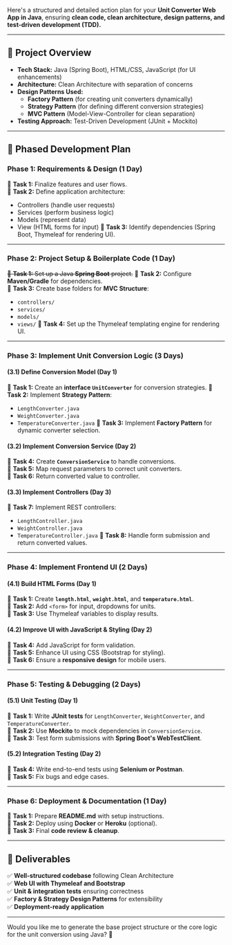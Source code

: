 Here's a structured and detailed action plan for your **Unit Converter Web App in Java**, ensuring **clean code, clean architecture, design patterns, and test-driven development (TDD).**

---

## **📌 Project Overview**
- **Tech Stack:** Java (Spring Boot), HTML/CSS, JavaScript (for UI enhancements)
- **Architecture:** Clean Architecture with separation of concerns
- **Design Patterns Used:**
    - **Factory Pattern** (for creating unit converters dynamically)
    - **Strategy Pattern** (for defining different conversion strategies)
    - **MVC Pattern** (Model-View-Controller for clean separation)
- **Testing Approach:** Test-Driven Development (JUnit + Mockito)

---

## **📅 Phased Development Plan**

### **Phase 1: Requirements & Design (1 Day)**
🔹 **Task 1:** Finalize features and user flows.  
🔹 **Task 2:** Define application architecture:
- Controllers (handle user requests)
- Services (perform business logic)
- Models (represent data)
- View (HTML forms for input)
  🔹 **Task 3:** Identify dependencies (Spring Boot, Thymeleaf for rendering UI).

---

### **Phase 2: Project Setup & Boilerplate Code (1 Day)**
~~🔹 **Task 1:** Set up a Java **Spring Boot** project.~~
🔹 **Task 2:** Configure **Maven/Gradle** for dependencies.  
🔹 **Task 3:** Create base folders for **MVC Structure**:
- `controllers/`
- `services/`
- `models/`
- `views/`
  🔹 **Task 4:** Set up the Thymeleaf templating engine for rendering UI.

---

### **Phase 3: Implement Unit Conversion Logic (3 Days)**
#### **(3.1) Define Conversion Model (Day 1)**
🔹 **Task 1:** Create an **interface `UnitConverter`** for conversion strategies.
🔹 **Task 2:** Implement **Strategy Pattern**:
- `LengthConverter.java`
- `WeightConverter.java`
- `TemperatureConverter.java`
  🔹 **Task 3:** Implement **Factory Pattern** for dynamic converter selection.

#### **(3.2) Implement Conversion Service (Day 2)**
🔹 **Task 4:** Create **`ConversionService`** to handle conversions.  
🔹 **Task 5:** Map request parameters to correct unit converters.  
🔹 **Task 6:** Return converted value to controller.

#### **(3.3) Implement Controllers (Day 3)**
🔹 **Task 7:** Implement REST controllers:
- `LengthController.java`
- `WeightController.java`
- `TemperatureController.java`
  🔹 **Task 8:** Handle form submission and return converted values.

---

### **Phase 4: Implement Frontend UI (2 Days)**
#### **(4.1) Build HTML Forms (Day 1)**
🔹 **Task 1:** Create **`length.html`**, **`weight.html`**, and **`temperature.html`**.  
🔹 **Task 2:** Add `<form>` for input, dropdowns for units.  
🔹 **Task 3:** Use Thymeleaf variables to display results.

#### **(4.2) Improve UI with JavaScript & Styling (Day 2)**
🔹 **Task 4:** Add JavaScript for form validation.  
🔹 **Task 5:** Enhance UI using CSS (Bootstrap for styling).  
🔹 **Task 6:** Ensure a **responsive design** for mobile users.

---

### **Phase 5: Testing & Debugging (2 Days)**
#### **(5.1) Unit Testing (Day 1)**
🔹 **Task 1:** Write **JUnit tests** for `LengthConverter`, `WeightConverter`, and `TemperatureConverter`.  
🔹 **Task 2:** Use **Mockito** to mock dependencies in `ConversionService`.  
🔹 **Task 3:** Test form submissions with **Spring Boot's WebTestClient**.

#### **(5.2) Integration Testing (Day 2)**
🔹 **Task 4:** Write end-to-end tests using **Selenium or Postman**.  
🔹 **Task 5:** Fix bugs and edge cases.

---

### **Phase 6: Deployment & Documentation (1 Day)**
🔹 **Task 1:** Prepare **README.md** with setup instructions.  
🔹 **Task 2:** Deploy using **Docker** or **Heroku** (optional).  
🔹 **Task 3:** Final **code review & cleanup**.

---

## **📌 Deliverables**
✅ **Well-structured codebase** following Clean Architecture  
✅ **Web UI with Thymeleaf and Bootstrap**  
✅ **Unit & integration tests** ensuring correctness  
✅ **Factory & Strategy Design Patterns** for extensibility  
✅ **Deployment-ready application**

---

Would you like me to generate the base project structure or the core logic for the unit conversion using Java? 🚀